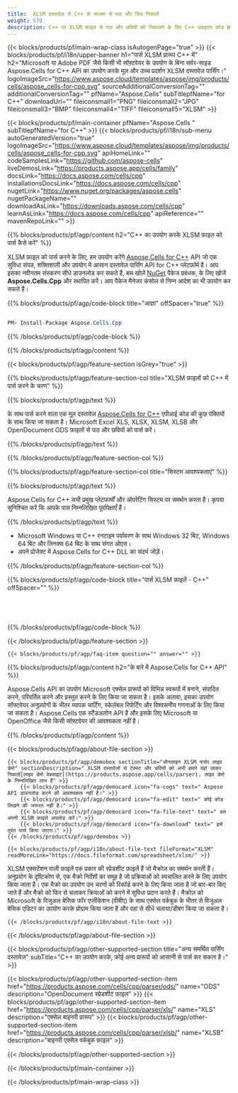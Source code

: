 ```yaml
---
title:  XLSM दस्तावेज़ से C++ के माध्यम से पाठ और चित्र निकालें
weight: 570
description: C++ पर XLSM फ़ाइल से पाठ और छवियों को निकालने के लिए C++ उदाहरण कोड Windows 32 बिट, Windows 64 बिट और लिनक्स 64 बिट के लिए रनटाइम पर्यावरण।
---
```

{{< blocks/products/pf/main-wrap-class isAutogenPage="true" >}}
{{< blocks/products/pf/i18n/upper-banner h1="पार्स XLSM प्रारूप C++ में" h2="Microsoft या Adobe PDF जैसे किसी भी सॉफ़्टवेयर के उपयोग के बिना सर्वर-साइड Aspose.Cells for C++ API का उपयोग करके मूल और उच्च प्रदर्शन XLSM दस्तावेज़ पार्सिंग।" logoImageSrc="https://www.aspose.cloud/templates/aspose/img/products/cells/aspose_cells-for-cpp.svg" sourceAdditionalConversionTag="" additionalConversionTag="" pfName="Aspose.Cells" subTitlepfName="for C++" downloadUrl="" fileiconsmall1="PNG" fileiconsmall2="JPG" fileiconsmall3="BMP" fileiconsmall4="TIFF" fileiconsmall5="XLSM" >}}

{{< blocks/products/pf/main-container pfName="Aspose.Cells " subTitlepfName="for C++" >}}
{{< blocks/products/pf/i18n/sub-menu autoGeneratedVersion="true" logoImageSrc="https://www.aspose.cloud/templates/aspose/img/products/cells/aspose_cells-for-cpp.svg" apiHomeLink="" codeSamplesLink="https://github.com/aspose-cells" liveDemosLink="https://products.aspose.app/cells/family" docsLink="https://docs.aspose.com/cells/cpp" installationsDocsLink="https://docs.aspose.com/cells/cpp" nugetLink="https://www.nuget.org/packages/aspose.cells" nugetPackageName="" downloadAsLink="https://downloads.aspose.com/cells/cpp" learnAsLink="https://docs.aspose.com/cells/cpp" apiReference="" mavenRepoLink="" >}}

{{% blocks/products/pf/agp/content h2="C++ का उपयोग करके XLSM फ़ाइल को पार्स कैसे करें" %}}

 XLSM फ़ाइल को पार्स करने के लिए, हम उपयोग करेंगे
 [Aspose.Cells for C++](https://products.aspose.com/cells/cpp) 
 API जो एक सुविधा संपन्न, शक्तिशाली और उपयोग में आसान दस्तावेज़ पार्सिंग API for C++ प्लेटफ़ॉर्म है। आप इसका नवीनतम संस्करण सीधे डाउनलोड कर सकते हैं, बस खोलें
 [NuGet](https://www.nuget.org/packages/aspose.cells) 
 पैकेज प्रबंधक, के लिए खोजें
 **Aspose.Cells.Cpp** 
 और स्थापित करें। आप पैकेज मैनेजर कंसोल से निम्न आदेश का भी उपयोग कर सकते हैं।

{{% blocks/products/pf/agp/code-block title="आज्ञा" offSpacer="true" %}}

```cs

PM> Install-Package Aspose.Cells.Cpp

```

{{% /blocks/products/pf/agp/code-block %}}

{{% /blocks/products/pf/agp/content %}}

{{< blocks/products/pf/agp/feature-section isGrey="true" >}}

{{% blocks/products/pf/agp/feature-section-col title="XLSM फ़ाइलों को C++ में पार्स करने के चरण" %}}

{{% blocks/products/pf/agp/text %}}

 के साथ पार्स करने वाला एक मूल दस्तावेज़
 [Aspose.Cells for C++](https://products.aspose.com/cells/cpp) 
 एपीआई कोड की कुछ पंक्तियों के साथ किया जा सकता है। Microsoft Excel XLS, XLSX, XLSM, XLSB और OpenDocument ODS फ़ाइलों से पाठ और छवियों को पार्स करें।

{{% /blocks/products/pf/agp/text %}}

{{% /blocks/products/pf/agp/feature-section-col %}}

{{% blocks/products/pf/agp/feature-section-col title="सिस्टम आवश्यकताएं" %}}

{{% blocks/products/pf/agp/text %}}

 Aspose.Cells for C++ सभी प्रमुख प्लेटफार्मों और ऑपरेटिंग सिस्टम पर समर्थन करता है। कृपया सुनिश्चित करें कि आपके पास निम्नलिखित पूर्वापेक्षाएँ हैं।

{{% /blocks/products/pf/agp/text %}}

-  Microsoft Windows या C++ रनटाइम पर्यावरण के साथ Windows 32 बिट, Windows 64 बिट और लिनक्स 64 बिट के साथ संगत ओएस।
-  अपने प्रोजेक्ट में Aspose.Cells for C++ DLL का संदर्भ जोड़ें।

{{% /blocks/products/pf/agp/feature-section-col %}}

{{% blocks/products/pf/agp/code-block title="पार्स XLSM फ़ाइलें - C++" offSpacer="" %}}

```cs
  

    

```

{{% /blocks/products/pf/agp/code-block %}}

{{< /blocks/products/pf/agp/feature-section >}}

    {{< blocks/products/pf/agp/faq-item question="" answer="" >}}
 

<!-- aboutfile Starts -->

{{% blocks/products/pf/agp/content h2="के बारे में Aspose.Cells for C++ API" %}}

 Aspose.Cells API का उपयोग Microsoft एक्सेल प्रारूपों को विभिन्न स्वरूपों में बनाने, संपादित करने, परिवर्तित करने और प्रस्तुत करने के लिए किया जा सकता है। इसके अलावा, इसका उपयोग सॉफ्टवेयर अनुप्रयोगों के भीतर व्यापक चार्टिंग, स्केलेबल रिपोर्टिंग और विश्वसनीय गणनाओं के लिए किया जा सकता है। Aspose.Cells एक स्टैंडअलोन API है और इसके लिए Microsoft या OpenOffice जैसे किसी सॉफ़्टवेयर की आवश्यकता नहीं है।



{{% /blocks/products/pf/agp/content %}}

{{< blocks/products/pf/agp/about-file-section >}}

    {{< blocks/products/pf/agp/demobox sectionTitle="ऑनलाइन XLSM पार्सर लाइव डेमो" sectionDescription=" XLSM दस्तावेज़ों से टेक्स्ट और छवियों को अभी हमारे यहां जाकर निकालें[लाइव डेमो वेबसाइट](https://products.aspose.app/cells/parser). लाइव डेमो के निम्नलिखित लाभ हैं" >}}
        {{< blocks/products/pf/agp/democard icon="fa-cogs" text=" Aspose API डाउनलोड करने की आवश्यकता नहीं है।" >}}
        {{< blocks/products/pf/agp/democard icon="fa-edit" text=" कोई कोड लिखने की जरूरत नहीं है।" >}}
        {{< blocks/products/pf/agp/democard icon="fa-file-text" text=" बस अपनी XLSM फ़ाइलें अपलोड करें।" >}}
        {{< blocks/products/pf/agp/democard icon="fa-download" text=" इसे तुरंत पार्स किया जाएगा।" >}}
    {{< /blocks/products/pf/agp/demobox >}}

    {{< blocks/products/pf/agp/i18n/about-file-text fileFormat="XLSM" readMoreLink="https://docs.fileformat.com/spreadsheet/xlsm/" >}}
XLSM एक्सटेंशन वाली फ़ाइलें एक प्रकार की स्प्रेडशीट फ़ाइलें हैं जो मैक्रोज़ का समर्थन करती हैं। अनुप्रयोग के दृष्टिकोण से, एक मैक्रो निर्देशों का समूह है जो प्रक्रियाओं को स्वचालित करने के लिए उपयोग किया जाता है। एक मैक्रो का उपयोग उन चरणों को रिकॉर्ड करने के लिए किया जाता है जो बार-बार किए जाते हैं और मैक्रो को फिर से चलाकर क्रियाओं को करने में सुविधा प्रदान करते हैं। मैक्रोज़ को Microsoft के विजुअल बेसिक फॉर एप्लीकेशन (वीबीए) के साथ एक्सेल वर्कबुक के भीतर से विजुअल बेसिक एडिटर का उपयोग करके प्रोग्राम किया जाता है और वहां से सीधे चलाया/डीबग किया जा सकता है।

    {{< /blocks/products/pf/agp/i18n/about-file-text >}}

{{< /blocks/products/pf/agp/about-file-section >}}

<!-- aboutfile Ends -->

{{< blocks/products/pf/agp/other-supported-section title="अन्य समर्थित पार्सिंग दस्तावेज़" subTitle="C++ का उपयोग करके, कोई अन्य प्रारूपों को आसानी से पार्स कर सकता है।" >}}

{{< blocks/products/pf/agp/other-supported-section-item href="https://products.aspose.com/cells/cpp/parser/ods/" name="ODS" description="OpenDocument स्प्रेडशीट फ़ाइल" >}}
{{< blocks/products/pf/agp/other-supported-section-item href="https://products.aspose.com/cells/cpp/parser/xls/" name="XLS" description="एक्सेल बाइनरी प्रारूप" >}}
{{< blocks/products/pf/agp/other-supported-section-item href="https://products.aspose.com/cells/cpp/parser/xlsb/" name="XLSB" description="बाइनरी एक्सेल वर्कबुक फ़ाइल" >}}

{{< /blocks/products/pf/agp/other-supported-section >}}

{{< /blocks/products/pf/main-container >}}
    
{{< /blocks/products/pf/main-wrap-class >}}
